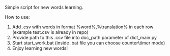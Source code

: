 Simple script for new words learning.

How to use:
1. Add .csv with words in format %word%,%translation% in each row (example test.csv is already in repo)
2. Provide path to this .csv file into doc_path parameter of dict_main.py
3. Start start_work.bat (inside .bat file you can choose counter\timer mode)
4. Enjoy learning new words!

